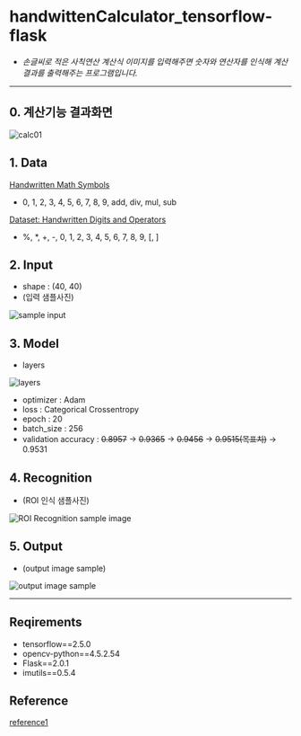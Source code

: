 
# handwittenCalculator_tensorflow-flask
- *손글씨로 적은 사칙연산 계산식 이미지를 입력해주면 숫자와 연산자를 인식해 계산 결과를 출력해주는 프로그램입니다.*
---
## 0. 계산기능 결과화면
![calc01](https://user-images.githubusercontent.com/53315807/125205229-32445480-e2bc-11eb-9d3f-9192c6b3f46a.gif)

## 1. Data
[Handwritten Math Symbols](https://www.kaggle.com/sagyamthapa/handwritten-math-symbols/code)
- 0, 1, 2, 3, 4, 5, 6, 7, 8, 9, add, div, mul, sub

[Dataset: Handwritten Digits and Operators](https://www.kaggle.com/michelheusser/handwritten-digits-and-operators)
- %, *, +, -, 0, 1, 2, 3, 4, 5, 6, 7, 8, 9, [, ]

## 2. Input
- shape : (40, 40)
- (입력 샘플사진)

![sample input](https://user-images.githubusercontent.com/53315807/125338743-866a3a00-e38b-11eb-886a-421b7bd9216e.png)



## 3. Model
- layers

![layers](https://user-images.githubusercontent.com/53315807/125338413-1c519500-e38b-11eb-8d33-62d4d0163a92.png)

- optimizer : Adam
- loss : Categorical Crossentropy
- epoch : 20
- batch_size : 256
- validation accuracy : ~~0.8957~~ -> ~~0.9365~~ -> ~~0.9456~~ -> ~~0.9515(목표치)~~ -> 0.9531

## 4. Recognition
- (ROI 인식 샘플사진)

![ROI Recognition sample image](https://user-images.githubusercontent.com/53315807/125338855-ad287080-e38b-11eb-8717-11a42669a1d8.png)

## 5. Output
- (output image sample)


![output image sample](https://user-images.githubusercontent.com/53315807/125338977-d3e6a700-e38b-11eb-8a72-dc88f51eed6d.png)


---
## Reqirements
- tensorflow==2.5.0
- opencv-python==4.5.2.54
- Flask==2.0.1
- imutils==0.5.4


## Reference
[reference1](https://www.kaggle.com/rohankurdekar/handwritten-basic-math-equation-solver)
